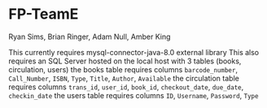 # FP-TeamE
Ryan Sims, Brian Ringer, Adam Null, Amber King

This currently requires mysql-connector-java-8.0 external library
This also requires an SQL Server hosted on the local host with 3 tables (books, circulation, users)
  the books table requires columns `barcode_number`, `Call_Number`, `ISBN`, `Type`, `Title`, `Author`, `Available`
  the circulation table requires columns `trans_id`, `user_id`, `book_id`, `checkout_date`, `due_date`, `checkin_date`
  the users table requires columns `ID`, `Username`, `Password`, `Type`
